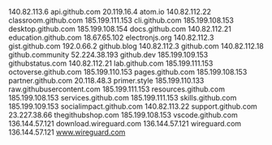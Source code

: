 140.82.113.6 api.github.com
20.119.16.4 atom.io
140.82.112.22 classroom.github.com
185.199.111.153 cli.github.com
185.199.108.153 desktop.github.com
185.199.108.154 docs.github.com
140.82.112.21 education.github.com
18.67.65.102 electronjs.org
140.82.112.3 gist.github.com
192.0.66.2 github.blog
140.82.112.3 github.com
140.82.112.18 github.community
52.224.38.193 github.dev
185.199.109.153 githubstatus.com
140.82.112.21 lab.github.com
185.199.111.153 octoverse.github.com
185.199.110.153 pages.github.com
185.199.108.153 partner.github.com
20.118.48.3 primer.style
185.199.110.133 raw.githubusercontent.com
185.199.111.153 resources.github.com
185.199.108.153 services.github.com
185.199.111.153 skills.github.com
185.199.109.153 socialimpact.github.com
140.82.113.22 support.github.com
23.227.38.66 thegithubshop.com
185.199.108.153 vscode.github.com
136.144.57.121 download.wireguard.com
136.144.57.121 wireguard.com
136.144.57.121 www.wireguard.com
